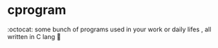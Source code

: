 # cprogram

  :octocat:  some bunch of programs used in your work or daily lifes , all written in C lang :rocket:
  
